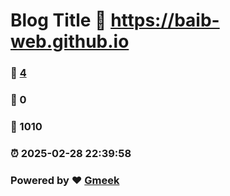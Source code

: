 # Blog Title :link: https://baib-web.github.io 
### :page_facing_up: [4](https://baib-web.github.io/tag.html) 
### :speech_balloon: 0 
### :hibiscus: 1010 
### :alarm_clock: 2025-02-28 22:39:58 
### Powered by :heart: [Gmeek](https://github.com/Meekdai/Gmeek)
